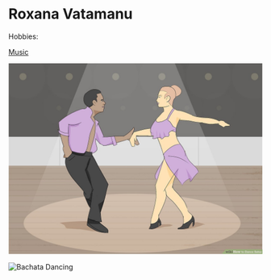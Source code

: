 # Roxana Vatamanu 

Hobbies:

[Music](https://www.youtube.com/watch?v=tG954v6cP-I) 

![Salsa Dancing](salsa.jpg) 

![Bachata Dancing](https://www.wikihow.com/images/thumb/0/06/Dance-Salsa-Step-26.jpg/aid56699-v4-728px-Dance-Salsa-Step-26.jpg)

